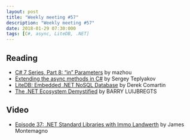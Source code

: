 ```yaml
---
layout: post
title: "Weekly meeting #57"
description: "Weekly meeting #57"
date: 2018-01-29 07:30:000
tags: [C#, async, LiteDB, .NET]
--- 
```

 
## Reading

* [C# 7 Series, Part 8: “in” Parameters](https://blogs.msdn.microsoft.com/mazhou/2018/01/08/c-7-series-part-8-in-parameters/) by mazhou
* [Extending the async methods in C#](https://blogs.msdn.microsoft.com/seteplia/2018/01/11/extending-the-async-methods-in-c/) by Sergey Teplyakov
* [LiteDB: Embedded .NET NoSQL Database](https://codeopinion.com/litedb-embedded-net-nosql-database/) by Derek Comartin
* [The .NET Ecosystem Demystified](https://stackify.com/net-ecosystem-demystified/) by BARRY LUIJBREGTS

## Video

* [Episode 37: .NET Standard Libraries with Immo Landwerth](https://channel9.msdn.com/Shows/XamarinShow/Episode-37-NET-Standard-Libraries-with-Immo-Landwerth) by James Montemagno
